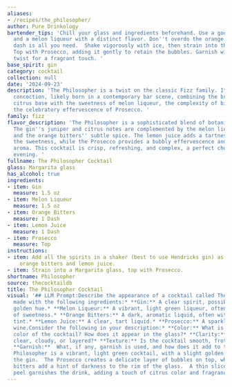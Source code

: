 ```yaml
---
aliases:
- /recipes/the_philosopher/
author: Pure Drinkology
bartender_tips: 'Chill your glass and ingredients beforehand. Use a good quality gin
  and a melon liqueur with a distinct flavor. Don''t overdo the orange bitters - a
  dash is all you need.  Shake vigorously with ice, then strain into the chilled glass.
  Top with Prosecco, adding it gently to retain the bubbles. Garnish with a lemon
  twist for a fragrant touch. '
base_spirit: gin
category: cocktail
collection: null
date: '2024-09-23'
description: 'The Philosopher is a twist on the classic Fizz family. It''s a modern
  concoction, likely born in a contemporary bar scene, combining the bracing gin and
  citrus base with the sweetness of melon liqueur, the complexity of bitters, and
  the celebratory effervescence of Prosecco. '
family: fizz
flavor_description: 'The Philosopher is a sophisticated blend of botanicals and fruit.
  The gin''s juniper and citrus notes are complemented by the melon liqueur''s sweetness
  and the orange bitters'' subtle spice. The lemon juice adds a tartness that balances
  the sweetness, while the Prosecco provides a bubbly effervescence and light floral
  aroma. This cocktail is crisp, refreshing, and complex, a perfect choice for a contemplative
  evening. '
fullname: The Philosopher Cocktail
glass: Margarita glass
has_alcohol: true
ingredients:
- item: Gin
  measure: 1.5 oz
- item: Melon Liqueur
  measure: 1.5 oz
- item: Orange Bitters
  measure: 1 Dash
- item: Lemon Juice
  measure: 1 Dash
- item: Prosecco
  measure: Top
instructions:
- item: Add all the spirits in a shaker (best to use Hendricks gin) as well as the
    orange bitters and lemon juice.
- item: Strain into a Margarita glass, top with Prosecco.
shortname: Philosopher
source: thecocktaildb
title: The Philosopher Cocktail
visual: '## LLM Prompt:Describe the appearance of a cocktail called The Philosopher
  made with the following ingredients:* **Gin:** A clear spirit, possibly with a slight
  golden hue.* **Melon Liqueur:** A vibrant, light green liqueur, often with a hint
  of sweetness.* **Orange Bitters:** A dark, aromatic liquid, often with a reddish
  tint.* **Lemon Juice:** A clear, tart liquid.* **Prosecco:** A sparkling, pale straw-colored
  wine.Consider the following in your description:* **Color:** What is the overall
  color of the cocktail? How does it appear in the glass?* **Clarity:** Is the cocktail
  clear, cloudy, or layered?* **Texture:** Is the cocktail smooth, frothy, or bubbly?*
  **Garnish:**  What, if any, garnish is used, and how does it add to the visual appeal?**Example:**  The
  Philosopher is a vibrant, light green cocktail, with a slight golden shimmer from
  the gin.  The Prosecco creates a delicate layer of bubbles on top, while the orange
  bitters add a hint of darkness to the rim of the glass.  A thin slice of orange
  peel garnishes the drink, adding a touch of citrus color and fragrance. '
---
```



